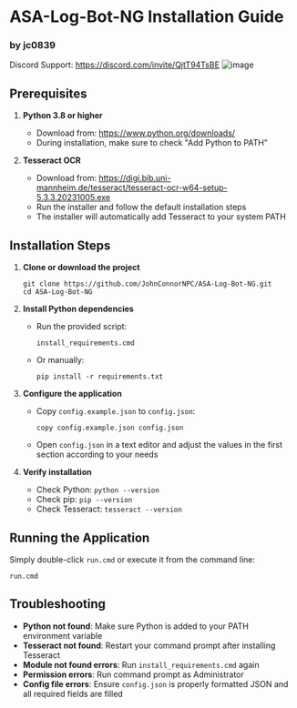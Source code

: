 # ASA-Log-Bot-NG Installation Guide
### by jc0839
Discord Support: https://discord.com/invite/QjtT94TsBE
![image](https://github.com/user-attachments/assets/ed4f7545-d0ce-4b8e-94aa-304d6877d83c)

## Prerequisites
1. **Python 3.8 or higher**
   - Download from: https://www.python.org/downloads/
   - During installation, make sure to check "Add Python to PATH"

2. **Tesseract OCR**
   - Download from: https://digi.bib.uni-mannheim.de/tesseract/tesseract-ocr-w64-setup-5.3.3.20231005.exe
   - Run the installer and follow the default installation steps
   - The installer will automatically add Tesseract to your system PATH

## Installation Steps
1. **Clone or download the project**
   ```
   git clone https://github.com/JohnConnorNPC/ASA-Log-Bot-NG.git
   cd ASA-Log-Bot-NG
   ```

2. **Install Python dependencies**
   - Run the provided script:
     ```
     install_requirements.cmd
     ```
   - Or manually:
     ```
     pip install -r requirements.txt
     ```

3. **Configure the application**
   - Copy `config.example.json` to `config.json`:
     ```
     copy config.example.json config.json
     ```
   - Open `config.json` in a text editor and adjust the values in the first section according to your needs

4. **Verify installation**
   - Check Python: `python --version`
   - Check pip: `pip --version`
   - Check Tesseract: `tesseract --version`

## Running the Application
Simply double-click `run.cmd` or execute it from the command line:
```
run.cmd
```

## Troubleshooting
- **Python not found**: Make sure Python is added to your PATH environment variable
- **Tesseract not found**: Restart your command prompt after installing Tesseract
- **Module not found errors**: Run `install_requirements.cmd` again
- **Permission errors**: Run command prompt as Administrator
- **Config file errors**: Ensure `config.json` is properly formatted JSON and all required fields are filled
